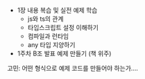 - 1장 내용 복습 및 실전 예제 학습
  - js와 ts의 관계
  - 타입스크립트 설정 이해하기
  - 컴파일과 런타임
  - any 타입 지양하기
- 1주차 B조 발표 예제 만들기 (책 위주)

고민: 어떤 형식으로 예제 코드를 만들어야 하는가....
